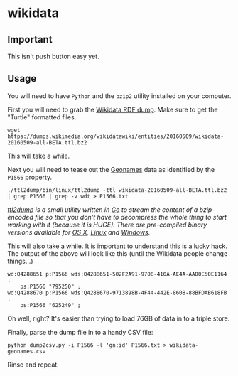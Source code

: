 # wikidata

## Important

This isn't push button easy yet.

## Usage

You will need to have `Python` and the `bzip2` utility installed on your computer.

First you will need to grab the [Wikidata RDF dump](https://m.wikidata.org/wiki/Wikidata:Database_download). Make sure to get the "Turtle" formatted files.

```
wget https://dumps.wikimedia.org/wikidatawiki/entities/20160509/wikidata-20160509-all-BETA.ttl.bz2
```

This will take a while.

Next you will need to tease out the [Geonames](http://geonames.org) data as identified by the `P1566` property.

```
./ttl2dump/bin/linux/ttl2dump -ttl wikidata-20160509-all-BETA.ttl.bz2 | grep P1566 | grep -v wdt > P1566.txt
```

_[ttl2dump](ttl2dump) is a small utility written in [Go](http://golang.org) to stream the content of a bzip-encoded file so that you don't have to decompress the whole thing to start working with it (because it is HUGE). There are pre-compiled binary versions available for [OS X](ttl2dump/bin/darwin), [Linux](ttl2dump/bin/linux) and [Windows](ttl2dump/bin/windows)._

This will also take a while. It is important to understand this is a lucky hack. The output of the above will look like this (until the Wikidata people change things...)

```
wd:Q4288651 p:P1566 wds:Q4288651-502F2A91-9708-410A-AE4A-AAD0E50E1164 .
    ps:P1566 "795250" ;
wd:Q4288670 p:P1566 wds:Q4288670-9713898B-4F44-442E-8608-88BFDAB618FB .
    ps:P1566 "625249" ;
```

Oh well, right? It's easier than trying to load 76GB of data in to a triple store.

Finally, parse the dump file in to a handy CSV file:

```
python dump2csv.py -i P1566 -l 'gn:id' P1566.txt > wikidata-geonames.csv
```

Rinse and repeat.
